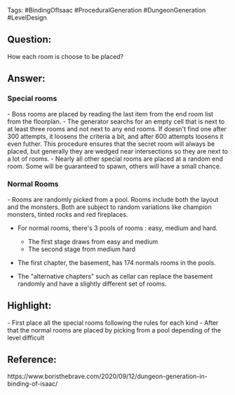Tags: #BindingOfIsaac #ProceduralGeneration #DungeonGeneration #LevelDesign 
<h2>Question: </h2>
How each room is choose to be placed?

<h2>Answer:</h2>
<h3>Special rooms</h3>
- Boss rooms are placed by reading the last item from the end room list from the floorplan.
- The generator searchs for an empty cell that is next to at least three rooms and not next to any end rooms. If doesn't find one after 300 attempts, it loosens the criteria a bit, and after 600 attempts loosens it even futher. This procedure ensures that the secret room will always be placed, but generally they are wedged near intersections so they are next to a lot of rooms.
- Nearly all other special rooms are placed at a random end room. Some will be guaranteed to spawn, others will have a small chance.

<h3>Normal Rooms</h3>
- Rooms are randomly picked from a pool. Rooms include both the layout and the monsters. Both are subject to random variations like champion monsters, tinted rocks and red fireplaces.

- For normal rooms, there's 3 pools of rooms : easy, medium and hard.
	- The first stage draws from easy and medium
	- The second stage from medium hard
	
- The first chapter, the basement, has 174 normals rooms in the pools. 
- The "alternative chapters" such as cellar can replace the basement randomly and have a slightly different set of rooms.

<h2>Highlight:</h2>
- First place all the special rooms following the rules for each kind
- After that the normal rooms are placed by picking from a pool depending of the level difficult
<h2>Reference: </h2>
https://www.boristhebrave.com/2020/09/12/dungeon-generation-in-binding-of-isaac/